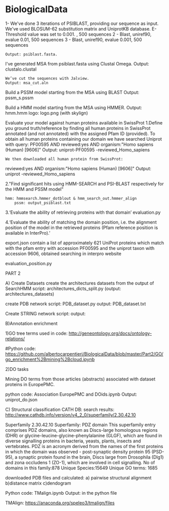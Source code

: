 # BiologicalData

1- We've done 3 iterations of PSIBLAST, providing our sequence as input. We've used BLOSUM-62 substitution matrix and UniprotKB database. E-Threshold value was set to 0.001. ,  500 sequences
2 - Blast, uniref90, evalue 0.01,  500 sequences
3 - Blast, uniref90, evalue 0.001,  500 sequences
	
	Output: psiblast.fasta.

I've generated MSA from psiblast.fasta using Clustal Omega.
Output: clustalo.clustal

	We’ve cut the sequences with Jalview.
	Output: msa_cut.aln

Build a PSSM model starting from the MSA using BLAST
	Output: pssm_s.pssm


Build a HMM model starting from the MSA using HMMER.
Output: hmm.hmm
logo: logo.png (with skylign)

Evaluate your model against human proteins available in SwissProt
1.Define you ground truth/reference by finding all human proteins in SwissProt annotated (and not annotated) with the assigned Pfam ID (provided).
To obtain all human proteins containing our domain we have searched Uniprot with query: PF00595 AND reviewed:yes AND organism:"Homo sapiens (Human) [9606]"
Output: uniprot-PF00595 -reviewed_Homo_sapiens

 	We then downloaded all human protein from SwissProt:
reviewed:yes AND organism:"Homo sapiens (Human) [9606]"
	Output: uniprot -reviewed_Homo_sapiens

2."Find significant hits using HMM-SEARCH and PSI-BLAST respectively for the HMM and PSSM model"

	hmm: hmmsearch.hmmer_dotblout & hmm_search_out.hmmer_align
		pssm: output_psiblast.txt


3.‘Evaluate the ability of retrieving proteins with that domain’
    evaluation.py
  
  4.‘Evaluate the ability of matching the domain position, i.e. the alignment position of the model in the retrieved proteins (Pfam reference position is available in InterPro).’

export.json contain a list of approximately 621 UniProt proteins which match with the pfam entry with accession PF00595 and the uniprot taxon with accession 9606, obtained searching in interpro website
	
evaluation_position.py

PART 2


A) Create Datasets
create the architectures datasets from the output of  SearchHMM
  script: architectures_dicts_split.py (output: architectures_datasets)

	
create PDB network
script: PDB_dataset.py 		output: PDB_dataset.txt 


Create STRING network
script: 					output: 

B)Annotation enrichment

1)GO tree terms used in code:
http://geneontology.org/docs/ontology-relations/


#Python code: https://github.com/albertocarpentieri/BiologicalData/blob/master/Part2/GO/go_enrichment%2Bmining%2Bcloud.ipynb

2)DO tasks

Mining DO terms from those articles (abstracts) associated with dataset proteins in EuropePMC.

python code: Association EuropePMC and DOids.ipynb
Output: uniprot_do.json


C) Structural classification
CATH DB:
search results: http://www.cathdb.info/version/v4_2_0/superfamily/2.30.42.10

Superfamily 2.30.42.10
Superfamily: PDZ domain
This superfamily entry comprises PDZ domains, also known as Discs-large homologous regions (DHR) or glycine-leucine-glycine-phenylalanine (GLGF), which are found in diverse signalling proteins in bacteria, yeasts, plants, insects and vertebrates. PDZ is an acronym derived from the names of the first proteins in which the domain was observed - post-synaptic density protein 95 (PSD-95), a synaptic protein found in the brain, Discs large from Drosophila (Dlg1) and zona occludens 1 (ZO-1), which are involved in cell signalling.
No of domains in this family:878
Unique Species:15649
Unique GO terms: 1685

downloaded PDB files and calculated:
a) pairwise structural alignment
b)distance matrix
c)dendogram

Python code:  TMalign.ipynb 
Output: in the python file


TMAlign: https://anaconda.org/speleo3/tmalign/files

